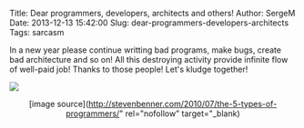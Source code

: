Title: Dear programmers, developers, architects and others!
Author: SergeM
Date: 2013-12-13 15:42:00
Slug: dear-programmers-developers-architects
Tags: sarcasm

In a new year please continue writting bad programs, make bugs, create bad architecture and so on! All this destroying activity provide infinite flow of well-paid job! Thanks to those people! Let's kludge together!

![](http://stevenbenner.com/wp-content/uploads/ducttape-150x150.png)<div class="separator" style="clear: both; text-align: center;">[image source](http://stevenbenner.com/2010/07/the-5-types-of-programmers/" rel="nofollow" target="_blank)</div></div>